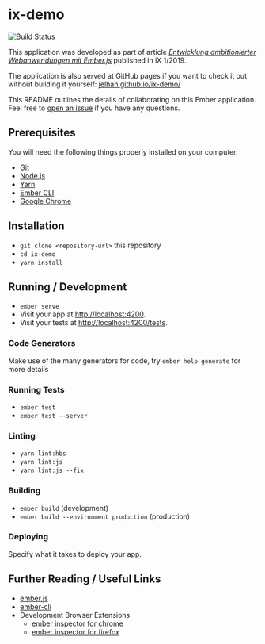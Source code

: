 # ix-demo

[![Build Status](https://travis-ci.org/jelhan/ix-demo.svg?branch=master)](https://travis-ci.org/jelhan/ix-demo)

This application was developed as part of article [*Entwicklung ambitionierter Webanwendungen mit Ember.js*](https://www.heise.de/select/ix/2019/1/1546252436095917) published in iX 1/2019.

The application is also served at GitHub pages if you want to check it out without building it yourself: [jelhan.github.io/ix-demo/](https://jelhan.github.io/ix-demo/)

This README outlines the details of collaborating on this Ember application.
Feel free to [open an issue](https://github.com/jelhan/ix-demo/issues) if you have any questions.

## Prerequisites

You will need the following things properly installed on your computer.

* [Git](https://git-scm.com/)
* [Node.js](https://nodejs.org/)
* [Yarn](https://yarnpkg.com/)
* [Ember CLI](https://ember-cli.com/)
* [Google Chrome](https://google.com/chrome/)

## Installation

* `git clone <repository-url>` this repository
* `cd ix-demo`
* `yarn install`

## Running / Development

* `ember serve`
* Visit your app at [http://localhost:4200](http://localhost:4200).
* Visit your tests at [http://localhost:4200/tests](http://localhost:4200/tests).

### Code Generators

Make use of the many generators for code, try `ember help generate` for more details

### Running Tests

* `ember test`
* `ember test --server`

### Linting

* `yarn lint:hbs`
* `yarn lint:js`
* `yarn lint:js --fix`

### Building

* `ember build` (development)
* `ember build --environment production` (production)

### Deploying

Specify what it takes to deploy your app.

## Further Reading / Useful Links

* [ember.js](https://emberjs.com/)
* [ember-cli](https://ember-cli.com/)
* Development Browser Extensions
  * [ember inspector for chrome](https://chrome.google.com/webstore/detail/ember-inspector/bmdblncegkenkacieihfhpjfppoconhi)
  * [ember inspector for firefox](https://addons.mozilla.org/en-US/firefox/addon/ember-inspector/)
